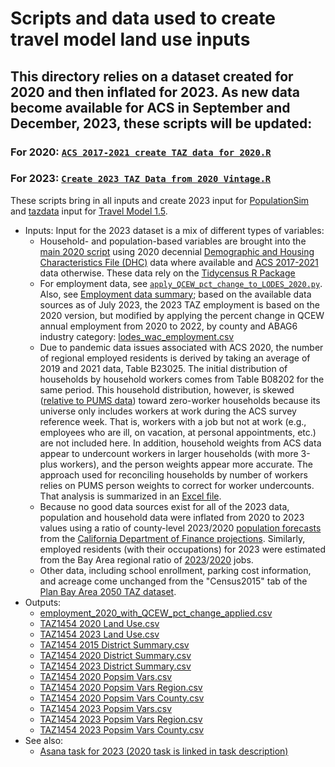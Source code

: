 
# Scripts and data used to create travel model land use inputs

## This directory relies on a dataset created for 2020 and then inflated for 2023. As new data become available for ACS in September and December, 2023, these scripts will be updated:

### For 2020: [`ACS 2017-2021 create TAZ data for 2020.R`](../2020/ACS%202017-2021%20create%20TAZ%20data%20for%202020.R)
### For 2023: [`Create 2023 TAZ Data from 2020 Vintage.R`](Create%202023%20TAZ%20Data%20from%202020%20Vintage.R)

These scripts bring in all inputs and create 2023 input for [PopulationSim](https://github.com/BayAreaMetro/PopulationSim) and [tazdata](https://github.com/BayAreaMetro/modeling-website/wiki/TazData) input for [Travel Model 1.5](https://github.com/BayAreaMetro/travel-model-one).

* Inputs: Input for the 2023 dataset is a mix of different types of variables: 
  * Household- and population-based variables are brought into the [main 2020 script](https://github.com/BayAreaMetro/petrale/blob/main/applications/travel_model_lu_inputs/2020/ACS%202017-2021%20create%20TAZ%20data%20for%202020.R) using 2020 decennial [Demographic and Housing Characteristics File (DHC)](https://www.census.gov/data/tables/2023/dec/2020-census-dhc.html) data where available and [ACS 2017-2021](https://www.census.gov/newsroom/press-kits/2022/acs-5-year.html) data otherwise. These data rely on the [Tidycensus R Package](https://walker-data.com/tidycensus/)
  * For employment data, see [`apply_QCEW_pct_change_to_LODES_2020.py`](apply_QCEW_pct_change_to_LODES_2020.py). Also, see [Employment data summary](../2020/Employment); based on the available data sources as of July 2023, the 2023 TAZ employment is based on the 2020 version, but modified by applying the percent change in QCEW annual employment from 2020 to 2022, by county and ABAG6 industry category: [lodes_wac_employment.csv](../2020/Employment/lodes_wac_employment.csv)
  * Due to pandemic data issues associated with ACS 2020, the number of regional employed residents is derived by taking an average of 2019 and 2021 data, Table B23025. The initial distribution of households by household workers comes from Table B08202 for the same period. This household distribution, however, is skewed ([relative to PUMS data](https://github.com/BayAreaMetro/PUMS-Data/blob/master/Analysis/ACS%20PUMS%202017-2021/ACS%202017-2021%20PUMS%20HH%20and%20Person%20Worker%20Research.R)) toward zero-worker households because its universe only includes workers at work during the ACS survey reference week. That is, workers with a job but not at work (e.g., employees who are ill, on vacation, at personal appointments, etc.) are not included here. In addition, household weights from ACS data appear to undercount workers in larger households (with more 3-plus workers), and the person weights appear more accurate. The approach used for reconciling households by number of workers relies on PUMS person weights to correct for worker undercounts. That analysis is summarized in an [Excel file](../2020/Workers/ACSPUMS_WorkerTotals_2017-2021_Comparisons.xlsx). 
  * Because no good data sources exist for all of the 2023 data, population and household data were inflated from 2020 to 2023 values using a ratio of county-level 2023/2020 [population forecasts](https://dof.ca.gov/wp-content/uploads/sites/352/Forecasting/Demographics/Documents/P2A_County_Total.xlsx) from the [California Department of Finance projections](https://dof.ca.gov/forecasting/demographics/projections/). Similarly, employed residents (with their occupations) for 2023 were estimated from the Bay Area regional ratio of [2023](employment_2020_with_QCEW_pct_change_applied.csv)/[2020](../2020/Employment/lodes_wac_employment.csv) jobs.
  * Other data, including school enrollment, parking cost information, and acreage come unchanged from the "Census2015" tab of the [Plan Bay Area 2050 TAZ dataset](https://mtcdrive.box.com/s/q6sfcp52bqifb24r9ntvvmg82cj1wdu3).
* Outputs:
  * [employment_2020_with_QCEW_pct_change_applied.csv](employment_2020_with_QCEW_pct_change_applied.csv)
  * [TAZ1454 2020 Land Use.csv](../2020/TAZ1454%202020%20Land%20Use.csv)
  * [TAZ1454 2023 Land Use.csv](TAZ1454%202023%20Land%20Use.csv)
  * [TAZ1454 2015 District Summary.csv](../2020/TAZ1454%202015%20District%20Summary.csv)
  * [TAZ1454 2020 District Summary.csv](../2020/TAZ1454%202020%20District%20Summary.csv)
  * [TAZ1454 2023 District Summary.csv](TAZ1454%202023%20District%20Summary.csv)
  * [TAZ1454 2020 Popsim Vars.csv](../2020/TAZ1454%202020%20Popsim%20Vars.csv)
  * [TAZ1454 2020 Popsim Vars Region.csv](../2020/TAZ1454%202020%20Popsim%20Vars%20Region.csv)
  * [TAZ1454 2020 Popsim Vars County.csv](../2020/TAZ1454%202020%20Popsim%20Vars%20County.csv)
  * [TAZ1454 2023 Popsim Vars.csv](TAZ1454%202023%20Popsim%20Vars.csv)
  * [TAZ1454 2023 Popsim Vars Region.csv](TAZ1454%202023%20Popsim%20Vars%20Region.csv)
  * [TAZ1454 2023 Popsim Vars County.csv](TAZ1454%202023%20Popsim%20Vars%20County.csv)
* See also:
  * [Asana task for 2023 (2020 task is linked in task description)](https://app.asana.com/0/310827677834656/1204829066162039/f)

